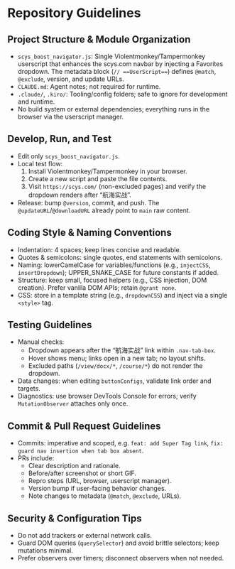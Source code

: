 # Repository Guidelines

## Project Structure & Module Organization
- `scys_boost_navigator.js`: Single Violentmonkey/Tampermonkey userscript that enhances the scys.com navbar by injecting a Favorites dropdown. The metadata block (`// ==UserScript==`) defines `@match`, `@exclude`, version, and update URLs.
- `CLAUDE.md`: Agent notes; not required for runtime.
- `.claude/`, `.kiro/`: Tooling/config folders; safe to ignore for development and runtime.
- No build system or external dependencies; everything runs in the browser via the userscript manager.

## Develop, Run, and Test
- Edit only `scys_boost_navigator.js`.
- Local test flow:
  1) Install Violentmonkey/Tampermonkey in your browser.
  2) Create a new script and paste the file contents.
  3) Visit `https://scys.com/` (non-excluded pages) and verify the dropdown renders after “航海实战”.
- Release: bump `@version`, commit, and push. The `@updateURL`/`@downloadURL` already point to `main` raw content.

## Coding Style & Naming Conventions
- Indentation: 4 spaces; keep lines concise and readable.
- Quotes & semicolons: single quotes, end statements with semicolons.
- Naming: lowerCamelCase for variables/functions (e.g., `injectCSS`, `insertDropdown`); UPPER_SNAKE_CASE for future constants if added.
- Structure: keep small, focused helpers (e.g., CSS injection, DOM creation). Prefer vanilla DOM APIs; retain `@grant none`.
- CSS: store in a template string (e.g., `dropdownCSS`) and inject via a single `<style>` tag.

## Testing Guidelines
- Manual checks:
  - Dropdown appears after the “航海实战” link within `.nav-tab-box`.
  - Hover shows menu; links open in a new tab; no layout shifts.
  - Excluded paths (`/view/docx/*`, `/course/*`) do not render the dropdown.
- Data changes: when editing `buttonConfigs`, validate link order and targets.
- Diagnostics: use browser DevTools Console for errors; verify `MutationObserver` attaches only once.

## Commit & Pull Request Guidelines
- Commits: imperative and scoped, e.g. `feat: add Super Tag link`, `fix: guard nav insertion when tab box absent`.
- PRs include:
  - Clear description and rationale.
  - Before/after screenshot or short GIF.
  - Repro steps (URL, browser, userscript manager).
  - Version bump if user-facing behavior changes.
  - Note changes to metadata (`@match`, `@exclude`, URLs).

## Security & Configuration Tips
- Do not add trackers or external network calls.
- Guard DOM queries (`querySelector`) and avoid brittle selectors; keep mutations minimal.
- Prefer observers over timers; disconnect observers when not needed.

